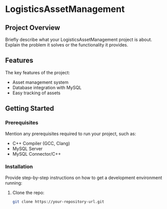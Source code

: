 # LogisticsAssetManagement

## Project Overview

Briefly describe what your LogisticsAssetManagement project is about. Explain the problem it solves or the functionality it provides.

## Features

The key features of the project:

- Asset management system
- Database integration with MySQL
- Easy tracking of assets

## Getting Started

### Prerequisites

Mention any prerequisites required to run your project, such as:

- C++ Compiler (GCC, Clang)
- MySQL Server
- MySQL Connector/C++

### Installation

Provide step-by-step instructions on how to get a development environment running:

1. Clone the repo:

   ```bash
   git clone https://your-repository-url.git
